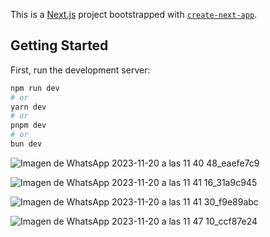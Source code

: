 This is a [Next.js](https://nextjs.org/) project bootstrapped with [`create-next-app`](https://github.com/vercel/next.js/tree/canary/packages/create-next-app).

## Getting Started

First, run the development server:

```bash
npm run dev
# or
yarn dev
# or
pnpm dev
# or
bun dev
```
![Imagen de WhatsApp 2023-11-20 a las 11 40 48_eaefe7c9](https://github.com/AngigRiv/ExamenParcial01/assets/106000698/03f8e98c-6759-4b01-b0f9-6d3f1292feaf)

![Imagen de WhatsApp 2023-11-20 a las 11 41 16_31a9c945](https://github.com/AngigRiv/ExamenParcial01/assets/106000698/1d9f1e2f-c3e7-43ee-b446-95b0e501a095)

![Imagen de WhatsApp 2023-11-20 a las 11 41 30_f9e89abc](https://github.com/AngigRiv/ExamenParcial01/assets/106000698/134b053f-b0b7-4c7b-9147-4a4bc728be54)

![Imagen de WhatsApp 2023-11-20 a las 11 47 10_ccf87e24](https://github.com/AngigRiv/ExamenParcial01/assets/106000698/7fb50ab6-4679-4fea-80fe-74d0ecf0983a)
